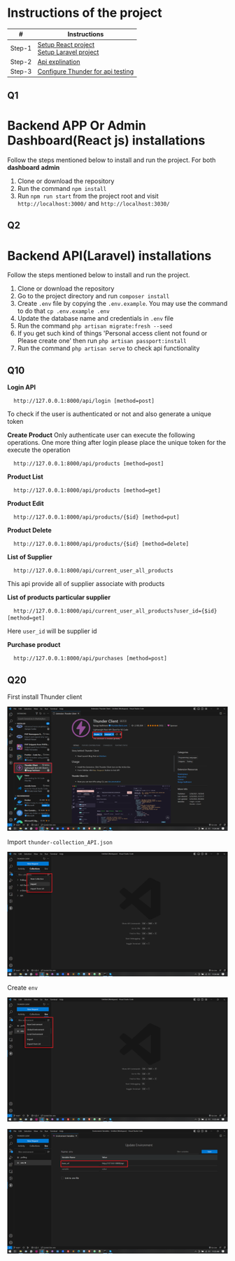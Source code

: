 # Instructions of the project #
|           #             |   **Instructions**      |
|-------------------------|-------------------------|
| Step-1                  |   [Setup React project](#q1)<br>[Setup Laravel project](#q2)<br>|
| Step-2                  | [Api explination](#q10)<br>|
| Step-3                  | [Configure Thunder for api testing](#q20)<br>|


## Q1
# Backend APP Or Admin Dashboard(React js) installations
Follow the steps mentioned below to install and run the project.
For both **dashboard** **admin**
1. Clone or download the repository
2. Run the command `npm install`
3. Run `npm run start` from the project root and visit `http://localhost:3000/` and `http://localhost:3030/`


## Q2
# Backend API(Laravel) installations
Follow the steps mentioned below to install and run the project.

1. Clone or download the repository
2. Go to the project directory and run `composer install`
3. Create `.env` file by copying the `.env.example`. You may use the command to do that `cp .env.example .env`
4. Update the database name and credentials in `.env` file
5. Run the command `php artisan migrate:fresh --seed`
6. If you get such kind of things 'Personal access client not found or Please create one' then run `php artisan passport:install`
7. Run the command `php artisan serve` to check api functionality

## Q10
**Login API**
```
  http://127.0.0.1:8000/api/login [method=post]
```
To check if the user is authenticated or not and also generate a unique token

**Create Product**
Only authenticate user can execute the following operations. One more thing after login please place the unique token for the execute the operation
```
  http://127.0.0.1:8000/api/products [method=post]
```
**Product List**
```
  http://127.0.0.1:8000/api/products [method=get]
```
**Product Edit**
```
  http://127.0.0.1:8000/api/products/{$id} [method=put]
```
**Product Delete**
```
  http://127.0.0.1:8000/api/products/{$id} [method=delete]
```
**List of Supplier**
```
  http://127.0.0.1:8000/api/current_user_all_products
```
This api provide all of supplier associate with products

**List of products particular supplier**
```
  http://127.0.0.1:8000/api/current_user_all_products?user_id={$id} [method=get]
```
Here ```user_id``` will be supplier id

**Purchase product**
```
  http://127.0.0.1:8000/api/purchases [method=post]
```

## Q20
First install Thunder client

![](https://github.com/muhammadsanwarulislam/Sokrio_Laravel/blob/main/Thunder%20Configuration/1.png)

Import ```thunder-collection_API.json```

![](https://github.com/muhammadsanwarulislam/Sokrio_Laravel/blob/main/Thunder%20Configuration/2.png)

Create ```env```

![](https://github.com/muhammadsanwarulislam/Sokrio_Laravel/blob/main/Thunder%20Configuration/3.png)

![](https://github.com/muhammadsanwarulislam/Sokrio_Laravel/blob/main/Thunder%20Configuration/4.png)
